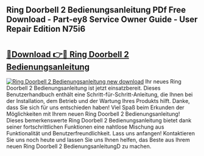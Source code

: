 ## Ring Doorbell 2 Bedienungsanleitung PDf Free Download - Part-ey8 Service Owner Guide - User Repair Edition N75i6

# <h2><a href="http://df1bfb7.blite.top/?on=Ring+Doorbell+2+Bedienungsanleitung">🔗Download 👉🔴 Ring Doorbell 2 Bedienungsanleitung</a></h2>

[![Ring Doorbell 2 Bedienungsanleitung new download](https://i.imgur.com/lujVjoI.png)](http://df1bfb7.blite.top/?on=Ring+Doorbell+2+Bedienungsanleitung)
Ihr neues Ring Doorbell 2 Bedienungsanleitung ist jetzt einsatzbereit. Dieses Benutzerhandbuch enthält eine Schritt-für-Schritt-Anleitung, die Ihnen bei der Installation, dem Betrieb und der Wartung Ihres Produkts hilft. Danke, dass Sie sich für uns entschieden haben! Viel Spaß beim Erkunden der Möglichkeiten mit Ihrem neuen Ring Doorbell 2 Bedienungsanleitung! Dieses bemerkenswerte Ring Doorbell 2 Bedienungsanleitung bietet dank seiner fortschrittlichen Funktionen eine nahtlose Mischung aus Funktionalität und Benutzerfreundlichkeit. Lass uns anfangen! Kontaktieren Sie uns noch heute und lassen Sie uns Ihnen helfen, das Beste aus Ihrem neuen Ring Doorbell 2 BedienungsanleitungD zu machen.

